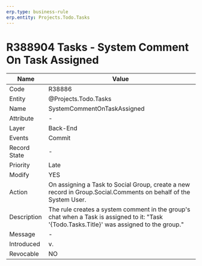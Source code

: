 ```yaml
---
erp.type: business-rule
erp.entity: Projects.Todo.Tasks 
---
```


# R388904 Tasks - System Comment On Task Assigned

| Name | Value |
| ---- | ----- |
| Code | R38886 |
| Entity | @Projects.Todo.Tasks 
| Name | SystemCommentOnTaskAssigned |
| Attribute | - |
| Layer | Back-End |
| Events | Commit |
| Record State | - |
| Priority | Late |
| Modify | YES |
| Action | On assigning a Task to Social Group, create a new record in Group.Social.Comments on behalf of the System User.|
| Description| The rule creates a system comment in the group's chat when a Task is assigned to it: "Task '{Todo.Tasks.Title}' was assigned to the group."|
| Message | - |
| Introduced |v.|
| Revocable | NO |
